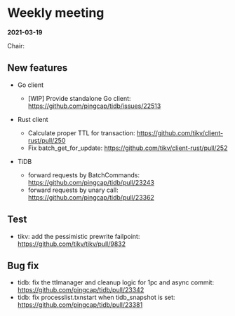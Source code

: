 # Weekly meeting

**2021-03-19**

Chair:

## New features

* Go client
  * [WIP] Provide standalone Go client: https://github.com/pingcap/tidb/issues/22513

* Rust client
  * Calculate proper TTL for transaction: https://github.com/tikv/client-rust/pull/250
  * Fix batch_get_for_update: https://github.com/tikv/client-rust/pull/252 

* TiDB
  * forward requests by BatchCommands: https://github.com/pingcap/tidb/pull/23243
  * forward requests by unary call: https://github.com/pingcap/tidb/pull/23362

## Test

* tikv: add the pessimistic prewrite failpoint: https://github.com/tikv/tikv/pull/9832

## Bug fix

* tidb: fix the ttlmanager and cleanup logic for 1pc and async commit: https://github.com/pingcap/tidb/pull/23342
* tidb: fix processlist.txnstart when tidb_snapshot is set: https://github.com/pingcap/tidb/pull/23381
